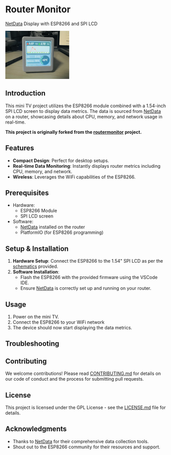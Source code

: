 # Router Monitor

[NetData](https://github.com/netdata/netdata) Display with ESP8266 and SPI LCD

<img src="./images/routermonitor.jpg" width="200" alt="routermonitor" />

## Introduction

This mini TV project utilizes the ESP8266 module combined with a 1.54-inch SPI LCD screen to display data metrics. The data is sourced from [NetData](https://github.com/netdata/netdata) on a router, showcasing details about CPU, memory, and network usage in real-time.

**This project is originally forked from the [routermonitor](https://gitee.com/dannylsl/routermonitor) project.**

## Features

- **Compact Design**: Perfect for desktop setups.
- **Real-time Data Monitoring**: Instantly displays router metrics including CPU, memory, and network.
- **Wireless**: Leverages the WiFi capabilities of the ESP8266.

## Prerequisites

- Hardware:
  - ESP8266 Module
  - SPI LCD screen
- Software:
  - [NetData](https://github.com/netdata/netdata) installed on the router
  - PlatformIO (for ESP8266 programming)

## Setup & Installation

1. **Hardware Setup**: Connect the ESP8266 to the 1.54" SPI LCD as per the [schematics](https://oshwhub.com/Q21182889/esp-xiao-dian-shi) provided.
2. **Software Installation**: 
   - Flash the ESP8266 with the provided firmware using the VSCode IDE.
   - Ensure [NetData](https://github.com/netdata/netdata) is correctly set up and running on your router.

## Usage

1. Power on the mini TV.
2. Connect the ESP8266 to your WiFi network
3. The device should now start displaying the data metrics.

## Troubleshooting

>

## Contributing

We welcome contributions! Please read [CONTRIBUTING.md](CONTRIBUTING.md) for details on our code of conduct and the process for submitting pull requests.

## License

This project is licensed under the GPL License - see the [LICENSE.md](LICENSE.md) file for details.

## Acknowledgments

- Thanks to [NetData](https://github.com/netdata/netdata) for their comprehensive data collection tools.
- Shout out to the ESP8266 community for their resources and support.

